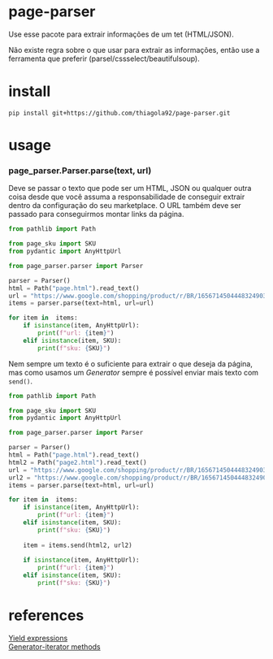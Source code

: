 # page-parser
Use esse pacote para extrair informações de um tet (HTML/JSON).  

Não existe regra sobre o que usar para extrair as informações, então use a ferramenta que preferir (parsel/cssselect/beautifulsoup).  

# install
`pip install git+https://github.com/thiagola92/page-parser.git`  

# usage

### page_parser.Parser.parse(text, url)
Deve se passar o texto que pode ser um HTML, JSON ou qualquer outra coisa desde que você assuma a responsabilidade de conseguir extrair dentro da configuração do seu marketplace. O URL também deve ser passado para conseguirmos montar links da página.  

```python
from pathlib import Path

from page_sku import SKU
from pydantic import AnyHttpUrl

from page_parser.parser import Parser

parser = Parser()
html = Path("page.html").read_text()
url = "https://www.google.com/shopping/product/r/BR/16567145044483249038"
items = parser.parse(text=html, url=url)

for item in  items:
    if isinstance(item, AnyHttpUrl):
        print(f"url: {item}")
    elif isinstance(item, SKU):
        print(f"sku: {SKU}")
```

Nem sempre um texto é o suficiente para extrair o que deseja da página, mas como usamos um *Generator* sempre é possível enviar mais texto com `send()`.  

```python
from pathlib import Path

from page_sku import SKU
from pydantic import AnyHttpUrl

from page_parser.parser import Parser

parser = Parser()
html = Path("page.html").read_text()
html2 = Path("page2.html").read_text()
url = "https://www.google.com/shopping/product/r/BR/16567145044483249038"
url2 = "https://www.google.com/shopping/product/r/BR/16567145044483249038/specs?prds=rj:1,rsk:PC_11142543734639733720"
items = parser.parse(text=html, url=url)

for item in  items:
    if isinstance(item, AnyHttpUrl):
        print(f"url: {item}")
    elif isinstance(item, SKU):
        print(f"sku: {SKU}")
    
    item = items.send(html2, url2)
    
    if isinstance(item, AnyHttpUrl):
        print(f"url: {item}")
    elif isinstance(item, SKU):
        print(f"sku: {SKU}")
```

# references
[Yield expressions](https://docs.python.org/3/reference/expressions.html#yield-expressions)  
[Generator-iterator methods](https://docs.python.org/3/reference/expressions.html#generator-iterator-methods)  